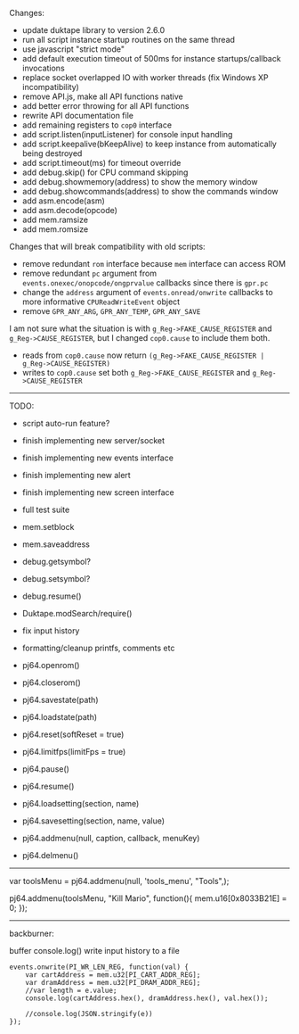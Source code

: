 Changes:

- update duktape library to version 2.6.0
- run all script instance startup routines on the same thread
- use javascript "strict mode"
- add default execution timeout of 500ms for instance startups/callback invocations
- replace socket overlapped IO with worker threads (fix Windows XP incompatibility)
- remove API.js, make all API functions native
- add better error throwing for all API functions
- rewrite API documentation file
- add remaining registers to `cop0` interface
- add script.listen(inputListener) for console input handling
- add script.keepalive(bKeepAlive) to keep instance from automatically being destroyed
- add script.timeout(ms) for timeout override
- add debug.skip() for CPU command skipping
- add debug.showmemory(address) to show the memory window
- add debug.showcommands(address) to show the commands window
- add asm.encode(asm)
- add asm.decode(opcode)
- add mem.ramsize
- add mem.romsize

Changes that will break compatibility with old scripts:

- remove redundant `rom` interface because `mem` interface can access ROM
- remove redundant `pc` argument from `events.onexec/onopcode/ongprvalue` callbacks since there is `gpr.pc`
- change the `address` argument of `events.onread/onwrite` callbacks to more informative `CPUReadWriteEvent` object
- remove `GPR_ANY_ARG`, `GPR_ANY_TEMP`, `GPR_ANY_SAVE`

I am not sure what the situation is with `g_Reg->FAKE_CAUSE_REGISTER` and `g_Reg->CAUSE_REGISTER`,
but I changed `cop0.cause` to include them both.

- reads from `cop0.cause` now return `(g_Reg->FAKE_CAUSE_REGISTER | g_Reg->CAUSE_REGISTER)`
- writes to `cop0.cause` set both `g_Reg->FAKE_CAUSE_REGISTER` and `g_Reg->CAUSE_REGISTER`

---------------------
TODO:

- script auto-run feature?
- finish implementing new server/socket
- finish implementing new events interface
- finish implementing new alert
- finish implementing new screen interface
- full test suite
- mem.setblock
- mem.saveaddress
- debug.getsymbol?
- debug.setsymbol?
- debug.resume()

- Duktape.modSearch/require()
- fix input history
- formatting/cleanup printfs, comments etc

- pj64.openrom()
- pj64.closerom()
- pj64.savestate(path)
- pj64.loadstate(path)
- pj64.reset(softReset = true)
- pj64.limitfps(limitFps = true)
- pj64.pause()
- pj64.resume()
- pj64.loadsetting(section, name)
- pj64.savesetting(section, name, value)

- pj64.addmenu(null, caption, callback, menuKey)
- pj64.delmenu()

-----------------------------

var toolsMenu = pj64.addmenu(null, 'tools_menu', "Tools",);

pj64.addmenu(toolsMenu, "Kill Mario", function(){
    mem.u16[0x8033B21E] = 0;
});



---------------------------

backburner:

buffer console.log()
write input history to a file

```
events.onwrite(PI_WR_LEN_REG, function(val) {
    var cartAddress = mem.u32[PI_CART_ADDR_REG];
    var dramAddress = mem.u32[PI_DRAM_ADDR_REG];
    //var length = e.value;
    console.log(cartAddress.hex(), dramAddress.hex(), val.hex());

    //console.log(JSON.stringify(e))
});
```